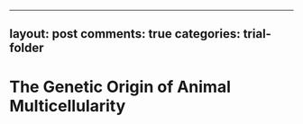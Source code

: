 
---
layout: post
comments: true
categories: trial-folder
---

# **The Genetic Origin of Animal Multicellularity**

